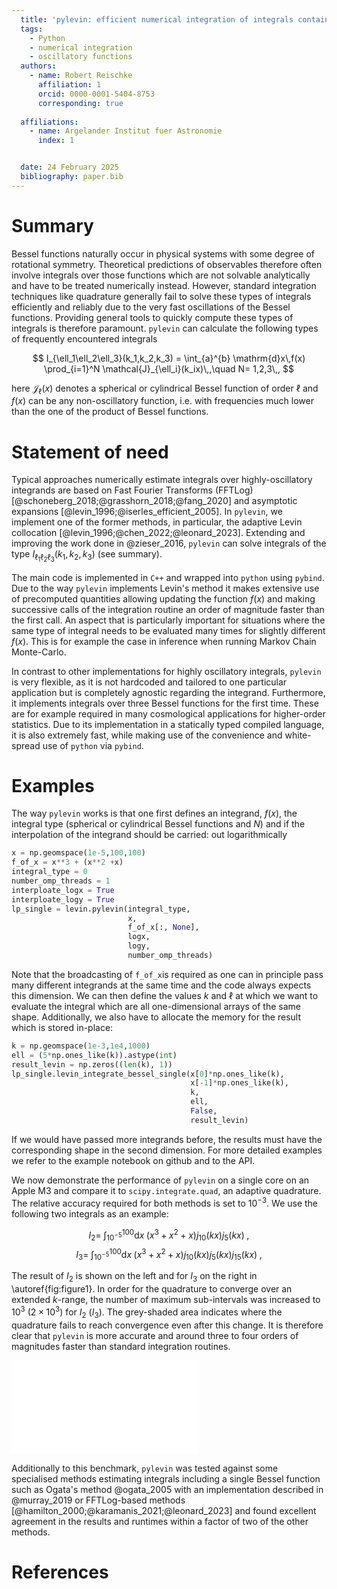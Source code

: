 ```yaml
---
  title: 'pylevin: efficient numerical integration of integrals containing up to three Bessel functions'
  tags:
    - Python
    - numerical integration
    - oscillatory functions
  authors:
    - name: Robert Reischke
      affiliation: 1
      orcid: 0000-0001-5404-8753
      corresponding: true
  
  affiliations:
    - name: Argelander Institut fuer Astronomie
      index: 1


  date: 24 February 2025
  bibliography: paper.bib
---
```


# Summary
Bessel functions naturally occur in physical systems with some degree of rotational symmetry. Theoretical predictions of observables therefore often involve integrals over those functions which are not solvable analytically and have to be treated numerically instead. However, standard integration techniques like quadrature generally fail to solve these types of integrals efficiently and reliably due to the very fast oscillations of the Bessel functions. Providing general tools to quickly compute these types of integrals is therefore paramount. `pylevin` can calculate the following types of frequently encountered integrals

$$
I_{\ell_1\ell_2\ell_3}(k_1,k_2,k_3) = \int_{a}^{b} \mathrm{d}x\,f(x) \prod_{i=1}^N \mathcal{J}_{\ell_i}(k_ix)\,,\quad N= 1,2,3\,,
$$

here $\mathcal{J}_\ell(x)$ denotes a spherical or cylindrical Bessel function of order $\ell$ and $f(x)$ can be any non-oscillatory function, i.e. with frequencies much lower than the one of the product of Bessel functions. 

# Statement of need
Typical approaches numerically estimate integrals over highly-oscillatory integrands are based on Fast Fourier Transforms (FFTLog) [@schoneberg_2018;@grasshorn_2018;@fang_2020] and asymptotic expansions [@levin_1996;@iserles_efficient_2005]. In `pylevin`, we implement one of the former methods, in particular, the adaptive Levin collocation [@levin_1996;@chen_2022;@leonard_2023]. Extending and improving the work done in @zieser_2016, `pylevin` can solve integrals of the type $I_{\ell_1\ell_2\ell_3}(k_1,k_2,k_3)$ (see summary). 

 The main code is implemented in `C++` and wrapped into `python` using `pybind`. Due to the way `pylevin` implements Levin's method it makes extensive use of precomputed quantities allowing updating the function $f(x)$ and making successive calls of the integration routine an order of magnitude faster than the first call. An aspect that is particularly important for situations where the same type of integral needs to be evaluated many times for slightly different $f(x)$. This is for example the case in inference when running Markov Chain Monte-Carlo.

In contrast to other implementations for highly oscillatory integrals, `pylevin` is very flexible, as it is not hardcoded and tailored to one particular application but is completely agnostic regarding the integrand. Furthermore, it implements integrals over three Bessel functions for the first time. These are for example required in many cosmological applications for higher-order statistics. Due to its implementation in a statically typed compiled language, it is also extremely fast, while making use of the convenience and white-spread use of `python` via `pybind`. 



# Examples
The way `pylevin` works is that one first defines an integrand, $f(x)$, the integral type (spherical or cylindrical Bessel functions and $N$) and if the interpolation of the integrand should be carried: out logarithmically

```python
x = np.geomspace(1e-5,100,100)
f_of_x = x**3 + (x**2 +x)
integral_type = 0 
number_omp_threads = 1 
interploate_logx = True
interploate_logy = True
lp_single = levin.pylevin(integral_type,
                          x,
                          f_of_x[:, None],
                          logx,
                          logy,
                          number_omp_threads)
```

Note that the broadcasting of `f_of_x`is required as one can in principle pass many different integrands at the same time and the code always expects this dimension. We can then define the values $k$ and $\ell$ at which we want to evaluate the integral which are all one-dimensional arrays of the same shape. Additionally, we also have to allocate the memory for the result which is stored in-place:

```python
k = np.geomspace(1e-3,1e4,1000)
ell = (5*np.ones_like(k)).astype(int) 
result_levin = np.zeros((len(k), 1)) 
lp_single.levin_integrate_bessel_single(x[0]*np.ones_like(k),
                                        x[-1]*np.ones_like(k),
                                        k,
                                        ell,
                                        False,
                                        result_levin)
```

If we would have passed more integrands before, the results must have the corresponding shape in the second dimension. For more detailed examples we refer to the example notebook on github and to the API.

 We now demonstrate the performance of `pylevin` on a single core on an Apple M3 and compare it to `scipy.integrate.quad`, an adaptive quadrature. The relative accuracy required for both methods is set to $10^{-3}$.
We use the following two integrals as an example:

$$
I_2 = \;\int_{10^{-5}}^{100} \mathrm{d}x \;(x^3 +x^2 +x)j_{10}(kx)j_5(kx)\;, 
$$
$$
I_3 = \;\int_{10^{-5}}^{100} \mathrm{d}x \;(x^3 +x^2 +x)j_{10}(kx)j_5(kx)j_{15}(kx)\;,
$$

The result of $I_2$ is shown on the left and for $I_3$ on the right in \autoref{fig:figure1}. In order for the quadrature to converge over an extended $k$-range, the number of maximum sub-intervals was increased to $10^3$ ($2\times 10^3$) for $I_2$ ($I_3$). The grey-shaded area indicates where the quadrature fails to reach convergence even after this change. 
It is therefore clear that `pylevin` is more accurate and around three to four orders of magnitudes faster than standard integration routines. 

![Speed and accuracy comparison of `pylevin` (shown in dashed red) against a standard adaptive quadrature (shown in solid blue). The runtime for the two methods is given in the legend. For the adaptive quadrature the maximum number of sub-intervals was set to 1000 (default is 50). The grey shaded region indicates when the quadrature starts to fail. The bottom panel shows the relative difference between the two methods.   **Left**: Result of the integral $I_2$. **Right**: Result of the integral $I_3$.  \label{fig:figure1}](paper_plot_joss.pdf)

Additionally to this benchmark, `pylevin` was tested against some specialised methods estimating integrals including a single Bessel function such as Ogata's method @ogata_2005 with an implementation described in @murray_2019 or FFTLog-based methods [@hamilton_2000;@karamanis_2021;@leonard_2023] and found excellent agreement in the results and runtimes within a factor of two of the other methods.



# References